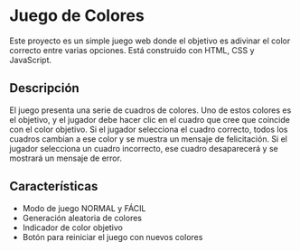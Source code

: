 # Juego de Colores

Este proyecto es un simple juego web donde el objetivo es adivinar el color correcto entre varias opciones. Está construido con HTML, CSS y JavaScript.

## Descripción

El juego presenta una serie de cuadros de colores. Uno de estos colores es el objetivo, y el jugador debe hacer clic en el cuadro que cree que coincide con el color objetivo. 
Si el jugador selecciona el cuadro correcto, todos los cuadros cambian a ese color y se muestra un mensaje de felicitación. Si el jugador selecciona un cuadro incorrecto, ese cuadro desaparecerá y se mostrará un mensaje de error.

## Características

- Modo de juego NORMAL y FÁCIL
- Generación aleatoria de colores
- Indicador de color objetivo
- Botón para reiniciar el juego con nuevos colores
